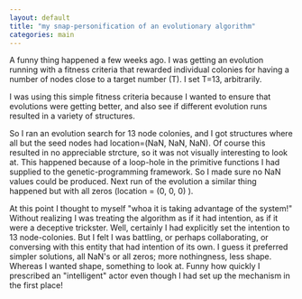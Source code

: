 ```yaml
---
layout: default
title: "my snap-personification of an evolutionary algorithm"
categories: main
---
```


A funny thing happened a few weeks ago. I was getting an evolution running with a fitness criteria that rewarded individual colonies for having a number of nodes close to a target number (T). I set T=13, arbitrarily.

I was using this simple fitness criteria because I wanted to ensure that evolutions were getting better, and also see if different evolution runs resulted in a variety of structures.

So I ran an evolution search for 13 node colonies, and I got structures where all but the seed nodes had location=(NaN, NaN, NaN).
Of course this resulted in no appreciable strcture, so it was not visually interesting to look at. This happened because of a loop-hole in the primitive functions I had supplied to the genetic-programming framework. So I made sure no NaN values could be produced. Next run of the evolution a similar thing happened but with all zeros (location = (0, 0, 0) ).

At this point I thought to myself "whoa it is taking advantage of the system!" Without realizing I was treating the algorithm as if it had intention, as if it were a deceptive trickster. Well, certainly I had explicitly set the intention to 13 node-colonies. But I felt I was battling, or perhaps collaborating, or conversing with this entity that had intention of its own. I guess it preferred simpler solutions, all NaN's or all zeros; more nothingness, less shape.
Whereas I wanted shape, something to look at.
Funny how quickly I prescribed an "intelligent" actor even though I had set up the mechanism in the first place!



